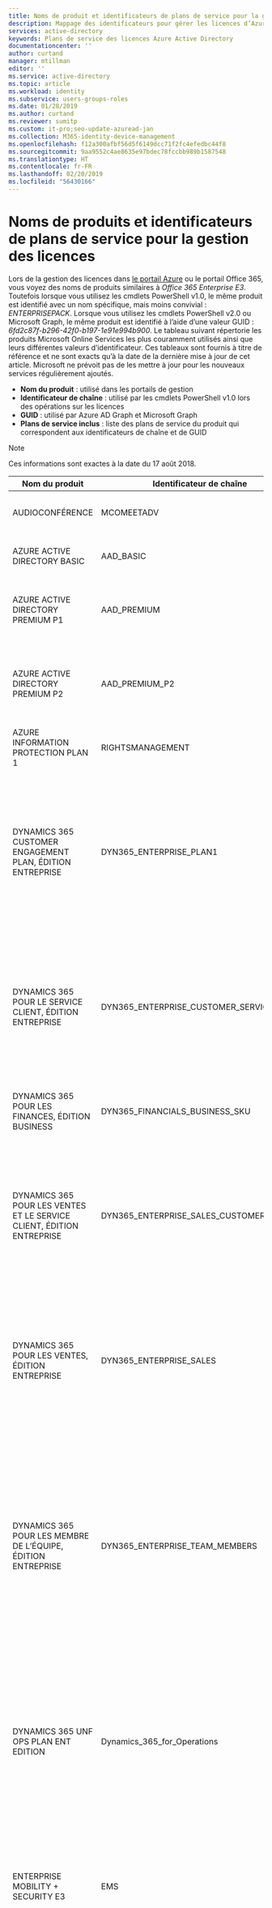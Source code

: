 ```yaml
---
title: Noms de produit et identificateurs de plans de service pour la gestion des licences - Azure AD | Microsoft Docs
description: Mappage des identificateurs pour gérer les licences d’Azure Active Directory dans le portail Azure, le portail Office 365, PowerShell ou Microsoft Graph
services: active-directory
keywords: Plans de service des licences Azure Active Directory
documentationcenter: ''
author: curtand
manager: mtillman
editor: ''
ms.service: active-directory
ms.topic: article
ms.workload: identity
ms.subservice: users-groups-roles
ms.date: 01/28/2019
ms.author: curtand
ms.reviewer: sumitp
ms.custom: it-pro;seo-update-azuread-jan
ms.collection: M365-identity-device-management
ms.openlocfilehash: f12a300afbf56d5f6149dcc71f2fc4efedbc44f8
ms.sourcegitcommit: 9aa9552c4ae8635e97bdec78fccbb989b1587548
ms.translationtype: HT
ms.contentlocale: fr-FR
ms.lasthandoff: 02/20/2019
ms.locfileid: "56430166"
---
```

# <a name="product-names-and-service-plan-identifiers-for-licensing"></a>Noms de produits et identificateurs de plans de service pour la gestion des licences

Lors de la gestion des licences dans [le portail Azure](https://portal.azure.com/#blade/Microsoft_AAD_IAM/LicensesMenuBlade/Products) ou le portail Office 365, vous voyez des noms de produits similaires à *Office 365 Enterprise E3*. Toutefois lorsque vous utilisez les cmdlets PowerShell v1.0, le même produit est identifié avec un nom spécifique, mais moins convivial : *ENTERPRISEPACK*. Lorsque vous utilisez les cmdlets PowerShell v2.0 ou Microsoft Graph, le même produit est identifié à l’aide d’une valeur GUID : *6fd2c87f-b296-42f0-b197-1e91e994b900*. Le tableau suivant répertorie les produits Microsoft Online Services les plus couramment utilisés ainsi que leurs différentes valeurs d’identificateur. Ces tableaux sont fournis à titre de référence et ne sont exacts qu’à la date de la dernière mise à jour de cet article. Microsoft ne prévoit pas de les mettre à jour pour les nouveaux services régulièrement ajoutés.

- **Nom du produit** : utilisé dans les portails de gestion
- **Identificateur de chaîne** : utilisé par les cmdlets PowerShell v1.0 lors des opérations sur les licences
- **GUID** : utilisé par Azure AD Graph et Microsoft Graph
- **Plans de service inclus** : liste des plans de service du produit qui correspondent aux identificateurs de chaîne et de GUID

>[!NOTE]
>Ces informations sont exactes à la date du 17 août 2018.

| Nom du produit | Identificateur de chaîne | GUID | Plans de service inclus |
| --- | --- | --- |--- |
| AUDIOCONFÉRENCE | MCOMEETADV | 0c266dff-15dd-4b49-8397-2bb16070ed52 |MCOMEETADV (3e26ee1f-8a5f-4d52-aee2-b81ce45c8f40) |
| AZURE ACTIVE DIRECTORY BASIC  | AAD_BASIC | 2b9c8e7c-319c-43A2-a2a0-48c5c6161de7  | AAD_BASIC (c4da7f8a-5ee2-4c99-a7e1-87d2df57f6fe) |
| AZURE ACTIVE DIRECTORY PREMIUM P1 | AAD_PREMIUM   | 078d2b04-f1bd-4111-bbd4-b4b1b354cef4  | AAD_PREMIUM (41781fb2-bc02-4b7c-bd55-b576c07bb09d)<br/>ADALLOM_S_DISCOVERY (932ad362-64a8-4783-9106-97849a1a30b9)<br/>MFA_PREMIUM (8a256a2b-b617-496d-b51b-e76466e88db0) |
| AZURE ACTIVE DIRECTORY PREMIUM P2 | AAD_PREMIUM_P2    | 84a661c4-e949-4bd2-a560-ed7766fcaf2b  | AAD_PREMIUM (41781fb2-bc02-4b7c-bd55-b576c07bb09d)<br/>AAD_PREMIUM_P2 (eec0eb4f-6444-4f95-aba0-50c24d67f998)<br/>ADALLOM_S_DISCOVERY (932ad362-64a8-4783-9106-97849a1a30b9)<br/>MFA_PREMIUM (8a256a2b-b617-496d-b51b-e76466e88db0) |
| AZURE INFORMATION PROTECTION PLAN 1   | RIGHTSMANAGEMENT  | c52ea49f-fe5d-4e95-93ba-1de91d380f89  | RMS_S_ENTERPRISE (bea4c11e-220a-4e6d-8eb8-8ea15d019f90)<br/>RMS_S_PREMIUM (6c57d4b6-3b23-47a5-9bc9-69f17b4947b3) |
| DYNAMICS 365 CUSTOMER ENGAGEMENT PLAN, ÉDITION ENTREPRISE  | DYN365_ENTERPRISE_PLAN1   | ea126fc5-a19e-42e2-a731-da9d437bffcf  | DYN365_ENTERPRISE_P1 (d56f3deb-50d8-465a-bedb-f079817ccac1)<br/>FLOW_DYN_P2 (b650d915-9886-424b-a08d-633cede56f57)<br/>NBENTERPRISE (03acaee3-9492-4f40-aed4-bcb6b32981b6)<br/>POWERAPPS_DYN_P2 (0b03f40b-c404-40c3-8651-2aceb74365fa)<br/>PROJECT_CLIENT_SUBSCRIPTION (fafd7243-e5c1-4a3a-9e40-495efcb1d3c3)<br/>SHAREPOINT_PROJECT (fe71d6c3-a2ea-4499-9778-da042bf08063)<br/>SHAREPOINTENTERPRISE (5dbe027f-2339-4123-9542-606e4d348a72)<br/>SHAREPOINTWAC (e95bec33-7c88-4a70-8e19-b10bd9d0c014) |
| DYNAMICS 365 POUR LE SERVICE CLIENT, ÉDITION ENTREPRISE  | DYN365_ENTERPRISE_CUSTOMER_SERVICE    | 749742bf-0d37-4158-a120-33567104deeb  | DYN365_ENTERPRISE_CUSTOMER_SERVICE (99340b49-fb81-4b1e-976b-8f2ae8e9394f)<br/>FLOW_DYN_APPS (7e6d7d78-73de-46ba-83b1-6d25117334ba)<br/>NBENTERPRISE (03acaee3-9492-4f40-aed4-bcb6b32981b6)<br/>POWERAPPS_DYN_APPS (874fc546-6efe-4d22-90b8-5c4e7aa59f4b)<br/>PROJECT_ESSENTIALS (1259157c-8581-4875-bca7-2ffb18c51bda)<br/>SHAREPOINTENTERPRISE (5dbe027f-2339-4123-9542-606e4d348a72)<br/>SHAREPOINTWAC (e95bec33-7c88-4a70-8e19-b10bd9d0c014) |
| DYNAMICS 365 POUR LES FINANCES, ÉDITION BUSINESS  | DYN365_FINANCIALS_BUSINESS_SKU    | cc13a803-544e-4464-b4e4-6d6169a138fa  | DYN365_FINANCIALS_BUSINESS (920656a2-7dd8-4c83-97b6-a356414dbd36)<br/>FLOW_DYN_APPS (7e6d7d78-73de-46ba-83b1-6d25117334ba)<br/>POWERAPPS_DYN_APPS (874fc546-6efe-4d22-90b8-5c4e7aa59f4b) |
| DYNAMICS 365 POUR LES VENTES ET LE SERVICE CLIENT, ÉDITION ENTREPRISE    | DYN365_ENTERPRISE_SALES_CUSTOMERSERVICE   | 8edc2cf8-6438-4fa9-b6e3-aa1660c640cc  | DYN365_ENTERPRISE_P1 (d56f3deb-50d8-465a-bedb-f079817ccac1)<br/>FLOW_DYN_APPS (7e6d7d78-73de-46ba-83b1-6d25117334ba)<br/>NBENTERPRISE (03acaee3-9492-4f40-aed4-bcb6b32981b6)<br/>POWERAPPS_DYN_APPS (874fc546-6efe-4d22-90b8-5c4e7aa59f4b)<br/>PROJECT_ESSENTIALS (1259157c-8581-4875-bca7-2ffb18c51bda)<br/>SHAREPOINTENTERPRISE (5dbe027f-2339-4123-9542-606e4d348a72)<br/>SHAREPOINTWAC (e95bec33-7c88-4a70-8e19-b10bd9d0c014) |
| DYNAMICS 365 POUR LES VENTES, ÉDITION ENTREPRISE | DYN365_ENTERPRISE_SALES   | 1e1a282c-9c54-43a2-9310-98ef728faace  | DYN365_ENTERPRISE_SALES (2da8e897-7791-486b-b08f-cc63c8129df7)<br/>FLOW_DYN_APPS (7e6d7d78-73de-46ba-83b1-6d25117334ba)<br/>NBENTERPRISE (03acaee3-9492-4f40-aed4-bcb6b32981b6)<br/>POWERAPPS_DYN_APPS (874fc546-6efe-4d22-90b8-5c4e7aa59f4b)<br/>PROJECT_ESSENTIALS (1259157c-8581-4875-bca7-2ffb18c51bda)<br/>SHAREPOINTENTERPRISE (5dbe027f-2339-4123-9542-606e4d348a72)<br/>SHAREPOINTWAC (e95bec33-7c88-4a70-8e19-b10bd9d0c014) |
| DYNAMICS 365 POUR LES MEMBRE DE L’ÉQUIPE, ÉDITION ENTREPRISE  | DYN365_ENTERPRISE_TEAM_MEMBERS    | 8e7a3d30-d97d-43ab-837c-d7701cef83dc  | DYN365_Enterprise_Talent_Attract_TeamMember (643d201a-9884-45be-962a-06ba97062e5e)<br/>DYN365_Enterprise_Talent_Onboard_TeamMember (f2f49eef-4b3f-4853-809a-a055c6103fe0)<br/>DYN365_ENTERPRISE_TEAM_MEMBERS (6a54b05e-4fab-40e7-9828-428db3b336fa)<br/>Dynamics_365_for_Operations_Team_members (f5aa7b45-8a36-4cd1-bc37-5d06dea98645)<br/>Dynamics_365_for_Retail_Team_members (c0454a3d-32b5-4740-b090-78c32f48f0ad)<br/>Dynamics_365_for_Talent_Team_members (d5156635-0704-4f66-8803-93258f8b2678)<br/>FLOW_DYN_TEAM (1ec58c70-f69c-486a-8109-4b87ce86e449)<br/>POWERAPPS_DYN_TEAM (52e619e2-2730-439a-b0d3-d09ab7e8b705)<br/>PROJECT_ESSENTIALS (1259157c-8581-4875-bca7-2ffb18c51bda)<br/>SHAREPOINTENTERPRISE (5dbe027f-2339-4123-9542-606e4d348a72)<br/>SHAREPOINTWAC (e95bec33-7c88-4a70-8e19-b10bd9d0c014) |
| DYNAMICS 365 UNF OPS PLAN ENT EDITION | Dynamics_365_for_Operations   | ccba3cfe-71ef-423a-bd87-b6df3dce59a9  | DDYN365_CDS_DYN_P2 (d1142cfd-872e-4e77-b6ff-d98ec5a51f66)<br/>DYN365_TALENT_ENTERPRISE (65a1ebf4-6732-4f00-9dcb-3d115ffdeecd)<br/>Dynamics_365_for_Operations (95d2cd7b-1007-484b-8595-5e97e63fe189)<br/>Dynamics_365_for_Retail (a9e39199-8369-444b-89c1-5fe65ec45665)<br/>Dynamics_365_Hiring_Free_PLAN (f815ac79-c5dd-4bcc-9b78-d97f7b817d0d)<br/>Dynamics_365_Onboarding_Free_PLAN (300b8114-8555-4313-b861-0c115d820f50)<br/>FLOW_DYN_P2 (b650d915-9886-424b-a08d-633cede56f57)<br/>POWERAPPS_DYN_P2 (0b03f40b-c404-40c3-8651-2aceb74365fa) |
| ENTERPRISE MOBILITY + SECURITY E3 | EMS   | efccb6f7-5641-4e0e-bd10-b4976e1bf68e  | AAD_PREMIUM (41781fb2-bc02-4b7c-bd55-b576c07bb09d)<br/>ADALLOM_S_DISCOVERY (932ad362-64a8-4783-9106-97849a1a30b9)<br/>INTUNE_A (c1ec4a95-1f05-45b3-a911-aa3fa01094f5)<br/>MFA_PREMIUM (8a256a2b-b617-496d-b51b-e76466e88db0)<br/>RMS_S_ENTERPRISE (bea4c11e-220a-4e6d-8eb8-8ea15d019f90)<br/>RMS_S_PREMIUM (6c57d4b6-3b23-47a5-9bc9-69f17b4947b3) |
| ENTERPRISE MOBILITY + SECURITY E5 | EMSPREMIUM    | b05e124f-c7cc-45a0-a6aa-8cf78c946968  | AAD_PREMIUM (41781fb2-bc02-4b7c-bd55-b576c07bb09d)<br/>AAD_PREMIUM_P2 (eec0eb4f-6444-4f95-aba0-50c24d67f998)<br/>ADALLOM_S_STANDALONE (2e2ddb96-6af9-4b1d-a3f0-d6ecfd22edb2)<br/>ATA (14ab5db5-e6c4-4b20-b4bc-13e36fd2227f)<br/>INTUNE_A (c1ec4a95-1f05-45b3-a911-aa3fa01094f5)<br/>MFA_PREMIUM (8a256a2b-b617-496d-b51b-e76466e88db0)<br/>RMS_S_ENTERPRISE (bea4c11e-220a-4e6d-8eb8-8ea15d019f90)<br/>RMS_S_PREMIUM (6c57d4b6-3b23-47a5-9bc9-69f17b4947b3)<br/>RMS_S_PREMIUM2 (5689bec4-755d-4753-8b61-40975025187c) |
| EXCHANGE ONLINE (PLAN 1)  | EXCHANGESTANDARD  | 4b9405b0-7788-4568-add1-99614e613b69  | EXCHANGE_S_STANDARD (9aaf7827-d63c-4b61-89c3-182f06f82e5c) |
| EXCHANGE ONLINE (PLAN 2)  | EXCHANGEENTERPRISE    | 19ec0d23-8335-4cbd-94ac-6050e30712fa  | EXCHANGE_S_ENTERPRISE (efb87545-963c-4e0d-99df-69c6916d9eb0) |
| ARCHIVAGE EN LIGNE EXCHANGE POUR EXCHANGE ONLINE | EXCHANGEARCHIVE_ADDON | ee02fd1b-340e-4a4b-b355-4a514e4c8943  | EXCHANGE_S_ARCHIVE_ADDON (176a09a6-7ec5-4039-ac02-b2791c6ba793) |
| ARCHIVAGE EN LIGNE EXCHANGE POUR EXCHANGE SERVER | EXCHANGEARCHIVE   | 90b5e015-709a-4b8b-b08e-3200f994494c  | EXCHANGE_S_ARCHIVE (da040e0a-b393-4bea-bb76-928b3fa1cf5a) |
| EXCHANGE ONLINE ESSENTIALS    | EXCHANGEESSENTIALS    | 7fc0182e-d107-4556-8329-7caaa511197b  | EXCHANGE_S_STANDARD (9aaf7827-d63c-4b61-89c3-182f06f82e5c) |
| EXCHANGE ONLINE ESSENTIALS    | EXCHANGE_S_ESSENTIALS | e8f81a67-bd96-4074-b108-cf193eb9433b  | EXCHANGE_S_ESSENTIALS (1126bef5-da20-4f07-b45e-ad25d2581aa8) |
| EXCHANGE ONLINE KIOSK | EXCHANGEDESKLESS  | 80b2d799-d2ba-4d2a-8842-fb0d0f3a4b82  | EXCHANGE_S_DESKLESS (4a82b400-a79f-41a4-b4e2-e94f5787b113) |
| EXCHANGE ONLINE POP   | EXCHANGETELCO | cb0a98a8-11bc-494c-83d9-c1b1ac65327e  | EXCHANGE_B_STANDARD (90927877-dcff-4af6-b346-2332c0b15bb7) |
| INTUNE    | INTUNE_A  | 061f9ace-7d42-4136-88ac-31dc755f143f  | INTUNE_A (c1ec4a95-1f05-45b3-a911-aa3fa01094f5) |
| MICROSOFT 365 ENTREPRISE    | SPB   | cbdc14ab-d96c-4c30-b9f4-6ada7cdc1d46  | AAD_SMB (de377cbc-0019-4ec2-b77c-3f223947e102)<br/>BPOS_S_TODO_1 (5e62787c-c316-451f-b873-1d05acd4d12c)<br/>Deskless (8c7d2df8-86f0-4902-b2ed-a0458298f3b3)<br/>EXCHANGE_S_ARCHIVE_ADDON (176a09a6-7ec5-4039-ac02-b2791c6ba793)<br/>EXCHANGE_S_STANDARD (9aaf7827-d63c-4b61-89c3-182f06f82e5c)<br/>FLOW_O365_P1 (0f9b09cb-62d1-4ff4-9129-43f4996f83f4)<br/>FORMS_PLAN_E1 (159f4cd6-e380-449f-a816-af1a9ef76344)<br/>INTUNE_A (c1ec4a95-1f05-45b3-a911-aa3fa01094f5)<br/>INTUNE_SMBIZ (8e9ff0ff-aa7a-4b20-83c1-2f636b600ac2)<br/>MCOSTANDARD (0feaeb32-d00e-4d66-bd5a-43b5b83db82c)<br/>MICROSOFTBOOKINGS (199a5c09-e0ca-4e37-8f7c-b05d533e1ea2)<br/>O365_SB_Relationship_Management (5bfe124c-bbdc-4494-8835-f1297d457d79)<br/>OFFICE_BUSINESS (094e7854-93fc-4d55-b2c0-3ab5369ebdc1)<br/>POWERAPPS_O365_P1 (92f7a6f3-b89b-4bbd-8c30-809e6da5ad1c)<br/>PROJECTWORKMANAGEMENT (b737dad2-2f6c-4c65-90e3-ca563267e8b9)<br/>RMS_S_ENTERPRISE (bea4c11e-220a-4e6d-8eb8-8ea15d019f90)<br/>RMS_S_PREMIUM (6c57d4b6-3b23-47a5-9bc9-69f17b4947b3)<br/>SHAREPOINTSTANDARD (c7699d2e-19aa-44de-8edf-1736da088ca1)<br/>SHAREPOINTWAC (e95bec33-7c88-4a70-8e19-b10bd9d0c014)<br/>STREAM_O365_E1 (743dd19e-1ce3-4c62-a3ad-49ba8f63a2f6)<br/>SWAY (a23b959c-7ce8-4e57-9140-b90eb88a9e97)<br/>TEAMS1 (57ff2da0-773e-42df-b2af-ffb7a2317929)<br/>WINBIZ (8e229017-d77b-43d5-9305-903395523b99)<br/>YAMMER_ENTERPRISE (7547a3fe-08ee-4ccb-b430-5077c5041653) |
| MICROSOFT 365 E3  | SPE_E3    | 05e9a617-0261-4cee-bb44-138d3ef5d965  | AAD_PREMIUM (41781fb2-bc02-4b7c-bd55-b576c07bb09d)<br/>ADALLOM_S_DISCOVERY (932ad362-64a8-4783-9106-97849a1a30b9)<br/>BPOS_S_TODO_2 (c87f142c-d1e9-4363-8630-aaea9c4d9ae5)<br/>Deskless (8c7d2df8-86f0-4902-b2ed-a0458298f3b3)<br/>EXCHANGE_S_ENTERPRISE (efb87545-963c-4e0d-99df-69c6916d9eb0)<br/>FLOW_O365_P2 (76846ad7-7776-4c40-a281-a386362dd1b9)<br/>FORMS_PLAN_E3 (2789c901-c14e-48ab-a76a-be334d9d793a)<br/>INTUNE_A (c1ec4a95-1f05-45b3-a911-aa3fa01094f5)<br/>MCOSTANDARD (0feaeb32-d00e-4d66-bd5a-43b5b83db82c)<br/>MFA_PREMIUM (8a256a2b-b617-496d-b51b-e76466e88db0)<br/>OFFICESUBSCRIPTION (43de0ff5-c92c-492b-9116-175376d08c38)<br/>POWERAPPS_O365_P2 (c68f8d98-5534-41c8-bf36-22fa496fa792)<br/>PROJECTWORKMANAGEMENT (b737dad2-2f6c-4c65-90e3-ca563267e8b9)<br/>RMS_S_ENTERPRISE (bea4c11e-220a-4e6d-8eb8-8ea15d019f90)<br/>RMS_S_PREMIUM (6c57d4b6-3b23-47a5-9bc9-69f17b4947b3)<br/>SHAREPOINTENTERPRISE (5dbe027f-2339-4123-9542-606e4d348a72)<br/>SHAREPOINTWAC (e95bec33-7c88-4a70-8e19-b10bd9d0c014)<br/>STREAM_O365_E3 (9e700747-8b1d-45e5-ab8d-ef187ceec156)<br/>SWAY (a23b959c-7ce8-4e57-9140-b90eb88a9e97)<br/>TEAMS1 (57ff2da0-773e-42df-b2af-ffb7a2317929)<br/>WIN10_PRO_ENT_SUB (21b439ba-a0ca-424f-a6cc-52f954a5b111)<br/>YAMMER_ENTERPRISE (7547a3fe-08ee-4ccb-b430-5077c5041653) |
| MICROSOFT DYNAMICS CRM ONLINE BASIC   | CRMPLAN2  | 906af65a-2970-46d5-9b58-4e9aa50f0657  | CRMPLAN2 (bf36ca64-95c6-4918-9275-eb9f4ce2c04f)<br/>FLOW_DYN_APPS (7e6d7d78-73de-46ba-83b1-6d25117334ba)<br/>POWERAPPS_DYN_APPS (874fc546-6efe-4d22-90b8-5c4e7aa59f4b) |
| MICROSOFT DYNAMICS CRM ONLINE | CRMSTANDARD   | d17b27af-3f49-4822-99f9-56a661538792  | CRMSTANDARD (f9646fb2-e3b2-4309-95de-dc4833737456)<br/>FLOW_DYN_APPS (7e6d7d78-73de-46ba-83b1-6d25117334ba)<br/>MDM_SALES_COLLABORATION (3413916e-ee66-4071-be30-6f94d4adfeda)<br/>NBPROFESSIONALFORCRM (3e58e97c-9abe-ebab-cd5f-d543d1529634)<br/>POWERAPPS_DYN_APPS (874fc546-6efe-4d22-90b8-5c4e7aa59f4b) |
| MICROSOFT INTUNE A DIRECT | INTUNE_A  | 061f9ace-7d42-4136-88ac-31dc755f143f  | INTUNE_A (c1ec4a95-1f05-45b3-a911-aa3fa01094f5) |
| MS IMAGINE ACADEMY    | IT_ACADEMY_AD | ba9a34de-4489-469d-879c-0f0f145321cd  | IT_ACADEMY_AD (d736def0-1fde-43f0-a5be-e3f8b2de6e41) |
| OFFICE 365 BUSINESS   | O365_BUSINESS | cdd28e44-67e3-425e-be4c-737fab2899d3  | FORMS_PLAN_E1 (159f4cd6-e380-449f-a816-af1a9ef76344)<br/>OFFICE_BUSINESS (094e7854-93fc-4d55-b2c0-3ab5369ebdc1)<br/>ONEDRIVESTANDARD (13696edf-5a08-49f6-8134-03083ed8ba30)<br/>SHAREPOINTWAC (e95bec33-7c88-4a70-8e19-b10bd9d0c014)<br/>SWAY (a23b959c-7ce8-4e57-9140-b90eb88a9e97) |
| OFFICE 365 BUSINESS   | SMB_BUSINESS  | b214fe43-f5a3-4703-beeb-fa97188220fc  | FORMS_PLAN_E1 (159f4cd6-e380-449f-a816-af1a9ef76344)<br/>OFFICE_BUSINESS (094e7854-93fc-4d55-b2c0-3ab5369ebdc1)<br/>ONEDRIVESTANDARD (13696edf-5a08-49f6-8134-03083ed8ba30)<br/>SHAREPOINTWAC (e95bec33-7c88-4a70-8e19-b10bd9d0c014)<br/>SWAY (a23b959c-7ce8-4e57-9140-b90eb88a9e97) |
| OFFICE 365 BUSINESS ESSENTIALS    | O365_BUSINESS_ESSENTIALS  | 3b555118-da6a-4418-894f-7df1e2096870  | BPOS_S_TODO_1 (5e62787c-c316-451f-b873-1d05acd4d12c)<br/>EXCHANGE_S_STANDARD (9aaf7827-d63c-4b61-89c3-182f06f82e5c)<br/>FLOW_O365_P1 (0f9b09cb-62d1-4ff4-9129-43f4996f83f4)<br/>FORMS_PLAN_E1 (159f4cd6-e380-449f-a816-af1a9ef76344)<br/>MCOSTANDARD (0feaeb32-d00e-4d66-bd5a-43b5b83db82c)<br/>OFFICEMOBILE_SUBSCRIPTION (c63d4d19-e8cb-460e-b37c-4d6c34603745)<br/>POWERAPPS_O365_P1 (92f7a6f3-b89b-4bbd-8c30-809e6da5ad1c)<br/>PROJECTWORKMANAGEMENT (b737dad2-2f6c-4c65-90e3-ca563267e8b9)<br/>SHAREPOINTSTANDARD (c7699d2e-19aa-44de-8edf-1736da088ca1)<br/>SHAREPOINTWAC (e95bec33-7c88-4a70-8e19-b10bd9d0c014)<br/>SWAY (a23b959c-7ce8-4e57-9140-b90eb88a9e97)<br/>TEAMS1 (57ff2da0-773e-42df-b2af-ffb7a2317929)<br/>YAMMER_ENTERPRISE (7547a3fe-08ee-4ccb-b430-5077c5041653) |
| OFFICE 365 BUSINESS ESSENTIALS    | SMB_BUSINESS_ESSENTIALS   | dab7782a-93b1-4074-8bb1-0e61318bea0b  | BPOS_S_TODO_1 (5e62787c-c316-451f-b873-1d05acd4d12c)<br/>EXCHANGE_S_STANDARD (9aaf7827-d63c-4b61-89c3-182f06f82e5c)<br/>FLOW_O365_P1 (0f9b09cb-62d1-4ff4-9129-43f4996f83f4)<br/>FORMS_PLAN_E1 (159f4cd6-e380-449f-a816-af1a9ef76344)<br/>MCOSTANDARD (0feaeb32-d00e-4d66-bd5a-43b5b83db82c)<br/>OFFICEMOBILE_SUBSCRIPTION (c63d4d19-e8cb-460e-b37c-4d6c34603745)<br/>POWERAPPS_O365_P1 (92f7a6f3-b89b-4bbd-8c30-809e6da5ad1c)<br/>PROJECTWORKMANAGEMENT (b737dad2-2f6c-4c65-90e3-ca563267e8b9)<br/>SHAREPOINTSTANDARD (c7699d2e-19aa-44de-8edf-1736da088ca1)<br/>SHAREPOINTWAC (e95bec33-7c88-4a70-8e19-b10bd9d0c014)<br/>SWAY (a23b959c-7ce8-4e57-9140-b90eb88a9e97)<br/>TEAMS1 (57ff2da0-773e-42df-b2af-ffb7a2317929)<br/>YAMMER_MIDSIZE (41bf139a-4e60-409f-9346-a1361efc6dfb) |
| OFFICE 365 BUSINESS PREMIUM   | O365_BUSINESS_PREMIUM | f245ecc8-75af-4f8e-b61f-27d8114de5f3  | BPOS_S_TODO_1 (5e62787c-c316-451f-b873-1d05acd4d12c)<br/>Deskless (8c7d2df8-86f0-4902-b2ed-a0458298f3b3)<br/>EXCHANGE_S_STANDARD (9aaf7827-d63c-4b61-89c3-182f06f82e5c)<br/>FLOW_O365_P1 (0f9b09cb-62d1-4ff4-9129-43f4996f83f4)<br/>FORMS_PLAN_E1 (159f4cd6-e380-449f-a816-af1a9ef76344)<br/>MCOSTANDARD (0feaeb32-d00e-4d66-bd5a-43b5b83db82c)<br/>MICROSOFTBOOKINGS (199a5c09-e0ca-4e37-8f7c-b05d533e1ea2)<br/>O365_SB_Relationship_Management (5bfe124c-bbdc-4494-8835-f1297d457d79)<br/>OFFICE_BUSINESS (094e7854-93fc-4d55-b2c0-3ab5369ebdc1)<br/>POWERAPPS_O365_P1 (92f7a6f3-b89b-4bbd-8c30-809e6da5ad1c)<br/>PROJECTWORKMANAGEMENT (b737dad2-2f6c-4c65-90e3-ca563267e8b9)<br/>SHAREPOINTSTANDARD (c7699d2e-19aa-44de-8edf-1736da088ca1)<br/>SHAREPOINTWAC (e95bec33-7c88-4a70-8e19-b10bd9d0c014)<br/>SWAY (a23b959c-7ce8-4e57-9140-b90eb88a9e97)<br/>TEAMS1 (57ff2da0-773e-42df-b2af-ffb7a2317929)<br/>YAMMER_ENTERPRISE (7547a3fe-08ee-4ccb-b430-5077c5041653) |
| OFFICE 365 BUSINESS PREMIUM   | SMB_BUSINESS_PREMIUM  | ac5cef5d-921b-4f97-9ef3-c99076e5470f  | BPOS_S_TODO_1 (5e62787c-c316-451f-b873-1d05acd4d12c)<br/>Deskless (8c7d2df8-86f0-4902-b2ed-a0458298f3b3)<br/>EXCHANGE_S_STANDARD (9aaf7827-d63c-4b61-89c3-182f06f82e5c)<br/>FLOW_O365_P1 (0f9b09cb-62d1-4ff4-9129-43f4996f83f4)<br/>FORMS_PLAN_E1 (159f4cd6-e380-449f-a816-af1a9ef76344)<br/>MCOSTANDARD (0feaeb32-d00e-4d66-bd5a-43b5b83db82c)<br/>MICROSOFTBOOKINGS (199a5c09-e0ca-4e37-8f7c-b05d533e1ea2)<br/>O365_SB_Relationship_Management (5bfe124c-bbdc-4494-8835-f1297d457d79)<br/>OFFICE_BUSINESS (094e7854-93fc-4d55-b2c0-3ab5369ebdc1)<br/>POWERAPPS_O365_P1 (92f7a6f3-b89b-4bbd-8c30-809e6da5ad1c)<br/>PROJECTWORKMANAGEMENT (b737dad2-2f6c-4c65-90e3-ca563267e8b9)<br/>SHAREPOINTSTANDARD (c7699d2e-19aa-44de-8edf-1736da088ca1)<br/>SHAREPOINTWAC (e95bec33-7c88-4a70-8e19-b10bd9d0c014)<br/>SWAY (a23b959c-7ce8-4e57-9140-b90eb88a9e97)<br/>TEAMS1 (57ff2da0-773e-42df-b2af-ffb7a2317929)<br/>YAMMER_MIDSIZE (41bf139a-4e60-409f-9346-a1361efc6dfb) |
| OFFICE 365 ENTERPRISE E1  | STANDARDPACK  | 18181a46-0d4e-45cd-891e-60aabd171b4e  | BPOS_S_TODO_1 (5e62787c-c316-451f-b873-1d05acd4d12c)<br/>Deskless (8c7d2df8-86f0-4902-b2ed-a0458298f3b3)<br/>EXCHANGE_S_STANDARD (9aaf7827-d63c-4b61-89c3-182f06f82e5c)<br/>FLOW_O365_P1 (0f9b09cb-62d1-4ff4-9129-43f4996f83f4)<br/>FORMS_PLAN_E1 (159f4cd6-e380-449f-a816-af1a9ef76344)<br/>MCOSTANDARD (0feaeb32-d00e-4d66-bd5a-43b5b83db82c)<br/>OFFICEMOBILE_SUBSCRIPTION (c63d4d19-e8cb-460e-b37c-4d6c34603745)<br/>POWERAPPS_O365_P1 (92f7a6f3-b89b-4bbd-8c30-809e6da5ad1c)<br/>PROJECTWORKMANAGEMENT (b737dad2-2f6c-4c65-90e3-ca563267e8b9)<br/>SHAREPOINTSTANDARD (c7699d2e-19aa-44de-8edf-1736da088ca1)<br/>SHAREPOINTWAC (e95bec33-7c88-4a70-8e19-b10bd9d0c014)<br/>STREAM_O365_E1 (743dd19e-1ce3-4c62-a3ad-49ba8f63a2f6)<br/>SWAY (a23b959c-7ce8-4e57-9140-b90eb88a9e97)<br/>TEAMS1 (57ff2da0-773e-42df-b2af-ffb7a2317929)<br/>YAMMER_ENTERPRISE (7547a3fe-08ee-4ccb-b430-5077c5041653) |
| OFFICE 365 ENTERPRISE E2  | STANDARDWOFFPACK  | 6634e0ce-1a9f-428c-a498-f84ec7b8aa2e  | BPOS_S_TODO_1 (5e62787c-c316-451f-b873-1d05acd4d12c)<br/>Deskless (8c7d2df8-86f0-4902-b2ed-a0458298f3b3)<br/>EXCHANGE_S_STANDARD (9aaf7827-d63c-4b61-89c3-182f06f82e5c)<br/>FLOW_O365_P1 (0f9b09cb-62d1-4ff4-9129-43f4996f83f4)<br/>FORMS_PLAN_E1 (159f4cd6-e380-449f-a816-af1a9ef76344)<br/>MCOSTANDARD (0feaeb32-d00e-4d66-bd5a-43b5b83db82c)<br/>POWERAPPS_O365_P1 (92f7a6f3-b89b-4bbd-8c30-809e6da5ad1c)<br/>PROJECTWORKMANAGEMENT (b737dad2-2f6c-4c65-90e3-ca563267e8b9)<br/>SHAREPOINTSTANDARD (c7699d2e-19aa-44de-8edf-1736da088ca1)<br/>SHAREPOINTWAC (e95bec33-7c88-4a70-8e19-b10bd9d0c014)<br/>STREAM_O365_E1 (743dd19e-1ce3-4c62-a3ad-49ba8f63a2f6)<br/>SWAY (a23b959c-7ce8-4e57-9140-b90eb88a9e97)<br/>TEAMS1 (57ff2da0-773e-42df-b2af-ffb7a2317929)<br/>YAMMER_ENTERPRISE (7547a3fe-08ee-4ccb-b430-5077c5041653) |
| OFFICE 365 ENTERPRISE E3  | ENTERPRISEPACK    | 6fd2c87f-b296-42f0-b197-1e91e994b900  | BPOS_S_TODO_2 (c87f142c-d1e9-4363-8630-aaea9c4d9ae5)<br/>Deskless (8c7d2df8-86f0-4902-b2ed-a0458298f3b3)<br/>EXCHANGE_S_ENTERPRISE (efb87545-963c-4e0d-99df-69c6916d9eb0)<br/>FLOW_O365_P2 (76846ad7-7776-4c40-a281-a386362dd1b9)<br/>FORMS_PLAN_E3 (2789c901-c14e-48ab-a76a-be334d9d793a)<br/>MCOSTANDARD (0feaeb32-d00e-4d66-bd5a-43b5b83db82c)<br/>OFFICESUBSCRIPTION (43de0ff5-c92c-492b-9116-175376d08c38)<br/>POWERAPPS_O365_P2 (c68f8d98-5534-41c8-bf36-22fa496fa792)<br/>PROJECTWORKMANAGEMENT (b737dad2-2f6c-4c65-90e3-ca563267e8b9)<br/>RMS_S_ENTERPRISE (bea4c11e-220a-4e6d-8eb8-8ea15d019f90)<br/>SHAREPOINTENTERPRISE (5dbe027f-2339-4123-9542-606e4d348a72)<br/>SHAREPOINTWAC (e95bec33-7c88-4a70-8e19-b10bd9d0c014)<br/>STREAM_O365_E3 (9e700747-8b1d-45e5-ab8d-ef187ceec156)<br/>SWAY (a23b959c-7ce8-4e57-9140-b90eb88a9e97)<br/>TEAMS1 (57ff2da0-773e-42df-b2af-ffb7a2317929)<br/>YAMMER_ENTERPRISE (7547a3fe-08ee-4ccb-b430-5077c5041653) |
| OFFICE 365 ENTERPRISE E3 DEVELOPER    | DEVELOPERPACK | 189a915c-fe4f-4ffa-bde4-85b9628d07a0  | BPOS_S_TODO_3 (3fb82609-8c27-4f7b-bd51-30634711ee67)<br/>EXCHANGE_S_ENTERPRISE (efb87545-963c-4e0d-99df-69c6916d9eb0)<br/>FLOW_O365_P2 (76846ad7-7776-4c40-a281-a386362dd1b9)<br/>FORMS_PLAN_E5 (e212cbc7-0961-4c40-9825-01117710dcb1)<br/>MCOSTANDARD (0feaeb32-d00e-4d66-bd5a-43b5b83db82c)<br/>OFFICESUBSCRIPTION (43de0ff5-c92c-492b-9116-175376d08c38)<br/>POWERAPPS_O365_P2 (c68f8d98-5534-41c8-bf36-22fa496fa792)<br/>PROJECTWORKMANAGEMENT (b737dad2-2f6c-4c65-90e3-ca563267e8b9)<br/>SHAREPOINT_S_DEVELOPER (a361d6e2-509e-4e25-a8ad-950060064ef4)<br/>SHAREPOINTWAC_DEVELOPER (527f7cdd-0e86-4c47-b879-f5fd357a3ac6)<br/>STREAM_O365_E5 (6c6042f5-6f01-4d67-b8c1-eb99d36eed3e)<br/>SWAY (a23b959c-7ce8-4e57-9140-b90eb88a9e97)<br/>TEAMS1 (57ff2da0-773e-42df-b2af-ffb7a2317929) |
| OFFICE 365 ENTERPRISE E4  | ENTERPRISEWITHSCAL    | 1392051d-0cb9-4b7a-88d5-621fee5e8711  | BPOS_S_TODO_2 (c87f142c-d1e9-4363-8630-aaea9c4d9ae5)<br/>Deskless (8c7d2df8-86f0-4902-b2ed-a0458298f3b3)<br/>EXCHANGE_S_ENTERPRISE (efb87545-963c-4e0d-99df-69c6916d9eb0)<br/>FLOW_O365_P2 (76846ad7-7776-4c40-a281-a386362dd1b9)<br/>FORMS_PLAN_E3 (2789c901-c14e-48ab-a76a-be334d9d793a)<br/>MCOSTANDARD (0feaeb32-d00e-4d66-bd5a-43b5b83db82c)<br/>MCOVOICECONF (27216c54-caf8-4d0d-97e2-517afb5c08f6)<br/>OFFICESUBSCRIPTION (43de0ff5-c92c-492b-9116-175376d08c38)<br/>POWERAPPS_O365_P2 (c68f8d98-5534-41c8-bf36-22fa496fa792)<br/>PROJECTWORKMANAGEMENT (b737dad2-2f6c-4c65-90e3-ca563267e8b9)<br/>RMS_S_ENTERPRISE (bea4c11e-220a-4e6d-8eb8-8ea15d019f90)<br/>SHAREPOINTENTERPRISE (5dbe027f-2339-4123-9542-606e4d348a72)<br/>SHAREPOINTWAC (e95bec33-7c88-4a70-8e19-b10bd9d0c014)<br/>STREAM_O365_E3 (9e700747-8b1d-45e5-ab8d-ef187ceec156)<br/>SWAY (a23b959c-7ce8-4e57-9140-b90eb88a9e97)<br/>TEAMS1 (57ff2da0-773e-42df-b2af-ffb7a2317929)<br/>YAMMER_ENTERPRISE (7547a3fe-08ee-4ccb-b430-5077c5041653) |
| OFFICE 365 ENTERPRISE E5  | ENTERPRISEPREMIUM | c7df2760-2c81-4ef7-b578-5b5392b571df  | ADALLOM_S_O365 (8c098270-9dd4-4350-9b30-ba4703f3b36b)<br/>BI_AZURE_P2 (70d33638-9c74-4d01-bfd3-562de28bd4ba)<br/>BPOS_S_TODO_3 (3fb82609-8c27-4f7b-bd51-30634711ee67)<br/>Deskless (8c7d2df8-86f0-4902-b2ed-a0458298f3b3)<br/>EQUIVIO_ANALYTICS (4de31727-a228-4ec3-a5bf-8e45b5ca48cc)<br/>EXCHANGE_ANALYTICS (34c0d7a0-a70f-4668-9238-47f9fc208882)<br/>EXCHANGE_S_ENTERPRISE (efb87545-963c-4e0d-99df-69c6916d9eb0)<br/>FLOW_O365_P3 (07699545-9485-468e-95b6-2fca3738be01)<br/>FORMS_PLAN_E5 (e212cbc7-0961-4c40-9825-01117710dcb1)<br/>LOCKBOX_ENTERPRISE (9f431833-0334-42de-a7dc-70aa40db46db)<br/>MCOEV (4828c8ec-dc2e-4779-b502-87ac9ce28ab7)<br/>MCOMEETADV (3e26ee1f-8a5f-4d52-aee2-b81ce45c8f40)<br/>MCOSTANDARD (0feaeb32-d00e-4d66-bd5a-43b5b83db82c)<br/>OFFICESUBSCRIPTION (43de0ff5-c92c-492b-9116-175376d08c38)<br/>POWERAPPS_O365_P3 (9c0dab89-a30c-4117-86e7-97bda240acd2)<br/>PROJECTWORKMANAGEMENT (b737dad2-2f6c-4c65-90e3-ca563267e8b9)<br/>RMS_S_ENTERPRISE (bea4c11e-220a-4e6d-8eb8-8ea15d019f90)<br/>SHAREPOINTENTERPRISE (5dbe027f-2339-4123-9542-606e4d348a72)<br/>SHAREPOINTWAC (e95bec33-7c88-4a70-8e19-b10bd9d0c014)<br/>STREAM_O365_E5 (6c6042f5-6f01-4d67-b8c1-eb99d36eed3e)<br/>SWAY (a23b959c-7ce8-4e57-9140-b90eb88a9e97)<br/>TEAMS1 (57ff2da0-773e-42df-b2af-ffb7a2317929)<br/>THREAT_INTELLIGENCE (8e0c0a52-6a6c-4d40-8370-dd62790dcd70)<br/>YAMMER_ENTERPRISE (7547a3fe-08ee-4ccb-b430-5077c5041653) |
| OFFICE 365 ENTERPRISE E5 SANS AUDIOCONFÉRENCE   | ENTERPRISEPREMIUM_NOPSTNCONF  | 26d45bd9-adf1-46cd-a9e1-51e9a5524128  | ADALLOM_S_O365 (8c098270-9dd4-4350-9b30-ba4703f3b36b)<br/>BI_AZURE_P2 (70d33638-9c74-4d01-bfd3-562de28bd4ba)<br/>BPOS_S_TODO_3 (3fb82609-8c27-4f7b-bd51-30634711ee67)<br/>Deskless (8c7d2df8-86f0-4902-b2ed-a0458298f3b3)<br/>EQUIVIO_ANALYTICS (4de31727-a228-4ec3-a5bf-8e45b5ca48cc)<br/>EXCHANGE_ANALYTICS (34c0d7a0-a70f-4668-9238-47f9fc208882)<br/>EXCHANGE_S_ENTERPRISE (efb87545-963c-4e0d-99df-69c6916d9eb0)<br/>FLOW_O365_P3 (07699545-9485-468e-95b6-2fca3738be01)<br/>FORMS_PLAN_E5 (e212cbc7-0961-4c40-9825-01117710dcb1)<br/>LOCKBOX_ENTERPRISE (9f431833-0334-42de-a7dc-70aa40db46db)<br/>MCOEV (4828c8ec-dc2e-4779-b502-87ac9ce28ab7)<br/>MCOSTANDARD (0feaeb32-d00e-4d66-bd5a-43b5b83db82c)<br/>OFFICESUBSCRIPTION (43de0ff5-c92c-492b-9116-175376d08c38)<br/>POWERAPPS_O365_P3 (9c0dab89-a30c-4117-86e7-97bda240acd2)<br/>PROJECTWORKMANAGEMENT (b737dad2-2f6c-4c65-90e3-ca563267e8b9)<br/>RMS_S_ENTERPRISE (bea4c11e-220a-4e6d-8eb8-8ea15d019f90)<br/>SHAREPOINTENTERPRISE (5dbe027f-2339-4123-9542-606e4d348a72)<br/>SHAREPOINTWAC (e95bec33-7c88-4a70-8e19-b10bd9d0c014)<br/>STREAM_O365_E5 (6c6042f5-6f01-4d67-b8c1-eb99d36eed3e)<br/>SWAY (a23b959c-7ce8-4e57-9140-b90eb88a9e97)<br/>TEAMS1 (57ff2da0-773e-42df-b2af-ffb7a2317929)<br/>THREAT_INTELLIGENCE (8e0c0a52-6a6c-4d40-8370-dd62790dcd70)<br/>YAMMER_ENTERPRISE (7547a3fe-08ee-4ccb-b430-5077c5041653) |
| OFFICE 365 F1 | DESKLESSPACK  | 4b585984-651b-448a-9e53-3b10f069cf7f  | BPOS_S_TODO_FIRSTLINE (80873e7a-cd2a-4e67-b061-1b5381a676a5)<br/>Deskless (8c7d2df8-86f0-4902-b2ed-a0458298f3b3)<br/>EXCHANGE_S_DESKLESS (4a82b400-a79f-41a4-b4e2-e94f5787b113)<br/>FLOW_O365_S1 (bd91b1a4-9f94-4ecf-b45b-3a65e5c8128a)<br/>FORMS_PLAN_K (f07046bd-2a3c-4b96-b0be-dea79d7cbfb8)<br/>MCOIMP (afc06cb0-b4f4-4473-8286-d644f70d8faf)<br/>OFFICEMOBILE_SUBSCRIPTION (c63d4d19-e8cb-460e-b37c-4d6c34603745)<br/>POWERAPPS_O365_S1 (e0287f9f-e222-4f98-9a83-f379e249159a)<br/>SHAREPOINTDESKLESS (902b47e5-dcb2-4fdc-858b-c63a90a2bdb9)<br/>SHAREPOINTWAC (e95bec33-7c88-4a70-8e19-b10bd9d0c014)<br/>STREAM_O365_K (3ffba0d2-38e5-4d5e-8ec0-98f2b05c09d9)<br/>SWAY (a23b959c-7ce8-4e57-9140-b90eb88a9e97)<br/>TEAMS1 (57ff2da0-773e-42df-b2af-ffb7a2317929)<br/>YAMMER_ENTERPRISE (7547a3fe-08ee-4ccb-b430-5077c5041653) |
| OFFICE 365 MIDSIZE BUSINESS   | MIDSIZEPACK   | 04a7fb0d-32e0-4241-b4f5-3f7618cd1162  | EXCHANGE_S_STANDARD_MIDMARKET (fc52cc4b-ed7d-472d-bbe7-b081c23ecc56)<br/>MCOSTANDARD_MIDMARKET (b2669e95-76ef-4e7e-a367-002f60a39f3e)<br/>OFFICESUBSCRIPTION (43de0ff5-c92c-492b-9116-175376d08c38)<br/>SHAREPOINTENTERPRISE_MIDMARKET (6b5b6a67-fc72-4a1f-a2b5-beecf05de761)<br/>SHAREPOINTWAC (e95bec33-7c88-4a70-8e19-b10bd9d0c014)<br/>SWAY (a23b959c-7ce8-4e57-9140-b90eb88a9e97)<br/>YAMMER_MIDSIZE (41bf139a-4e60-409f-9346-a1361efc6dfb) |
| OFFICE 365 PROPLUS    | OFFICESUBSCRIPTION    | c2273bd0-dff7-4215-9ef5-2c7bcfb06425  | FORMS_PLAN_E1 (159f4cd6-e380-449f-a816-af1a9ef76344)<br/>OFFICESUBSCRIPTION (43de0ff5-c92c-492b-9116-175376d08c38)<br/>ONEDRIVESTANDARD (13696edf-5a08-49f6-8134-03083ed8ba30)<br/>SHAREPOINTWAC (e95bec33-7c88-4a70-8e19-b10bd9d0c014)<br/>SWAY (a23b959c-7ce8-4e57-9140-b90eb88a9e97) |
| OFFICE 365 SMALL BUSINESS | LITEPACK  | bd09678e-b83c-4d3f-aaba-3dad4abd128b  | EXCHANGE_L_STANDARD (d42bdbd6-c335-4231-ab3d-c8f348d5aff5)<br/>MCOLITE (70710b6b-3ab4-4a38-9f6d-9f169461650a)<br/>SHAREPOINTLITE (a1f3d0a8-84c0-4ae0-bae4-685917b8ab48)<br/>SWAY (a23b959c-7ce8-4e57-9140-b90eb88a9e97) |
| OFFICE 365 SMALL BUSINESS PREMIUM | LITEPACK_P2   | fc14ec4a-4169-49a4-a51e-2c852931814b | EXCHANGE_L_STANDARD (d42bdbd6-c335-4231-ab3d-c8f348d5aff5)<br/>MCOLITE (70710b6b-3ab4-4a38-9f6d-9f169461650a)<br/>OFFICE_PRO_PLUS_SUBSCRIPTION_SMBIZ (8ca59559-e2ca-470b-b7dd-afd8c0dee963)<br/>SHAREPOINTLITE (a1f3d0a8-84c0-4ae0-bae4-685917b8ab48)<br/>SWAY (a23b959c-7ce8-4e57-9140-b90eb88a9e97) |
| ONEDRIVE FOR BUSINESS (PLAN 1)    | WACONEDRIVESTANDARD   | e6778190-713e-4e4f-9119-8b8238de25df  | FORMS_PLAN_E1 (159f4cd6-e380-449f-a816-af1a9ef76344)<br/>ONEDRIVESTANDARD (13696edf-5a08-49f6-8134-03083ed8ba30)<br/>SHAREPOINTWAC (e95bec33-7c88-4a70-8e19-b10bd9d0c014)<br/>SWAY (a23b959c-7ce8-4e57-9140-b90eb88a9e97) |
| ONEDRIVE FOR BUSINESS (PLAN 2)    | WACONEDRIVEENTERPRISE | ed01faf2-1d88-4947-ae91-45ca18703a96  | ONEDRIVEENTERPRISE (afcafa6a-d966-4462-918c-ec0b4e0fe642)<br/>SHAREPOINTWAC (e95bec33-7c88-4a70-8e19-b10bd9d0c014) |
| POWER BI FOR OFFICE 365 ADD-ON    | POWER_BI_ADDON    | 45bc2c81-6072-436a-9b0b-3b12eefbc402  | BI_AZURE_P1 (2125cfd7-2110-4567-83c4-c1cd5275163d)<br/>SQL_IS_SSIM (fc0a60aa-feee-4746-a0e3-aecfe81a38dd) |
| POWER BI PRO  | POWER_BI_PRO  | f8a1db68-be16-40ed-86d5-cb42ce701560  | BI_AZURE_P2 (70d33638-9c74-4d01-bfd3-562de28bd4ba) |
| PROJECT FOR OFFICE 365    | PROJECTCLIENT | a10d5e58-74da-4312-95c8-76be4e5b75a0  | PROJECT_CLIENT_SUBSCRIPTION (fafd7243-e5c1-4a3a-9e40-495efcb1d3c3) |
| PROJECT ONLINE ESSENTIALS | PROJECTESSENTIALS | 776df282-9fc0-4862-99e2-70e561b9909e  | FORMS_PLAN_E1 (159f4cd6-e380-449f-a816-af1a9ef76344)<br/>PROJECT_ESSENTIALS (1259157c-8581-4875-bca7-2ffb18c51bda)<br/>SHAREPOINTENTERPRISE (5dbe027f-2339-4123-9542-606e4d348a72)<br/>SHAREPOINTWAC (e95bec33-7c88-4a70-8e19-b10bd9d0c014)<br/>SWAY (a23b959c-7ce8-4e57-9140-b90eb88a9e97) |
| PROJECT ONLINE PREMIUM    | PROJECTPREMIUM    | 09015f9f-377f-4538-bbb5-f75ceb09358a  | PROJECT_CLIENT_SUBSCRIPTION (fafd7243-e5c1-4a3a-9e40-495efcb1d3c3)<br/>SHAREPOINT_PROJECT (fe71d6c3-a2ea-4499-9778-da042bf08063)<br/>SHAREPOINTENTERPRISE (5dbe027f-2339-4123-9542-606e4d348a72)<br/>SHAREPOINTWAC (e95bec33-7c88-4a70-8e19-b10bd9d0c014) |
| PROJECT ONLINE PREMIUM SANS PROJECT CLIENT | PROJECTONLINE_PLAN_1  | 2db84718-652c-47a7-860c-f10d8abbdae3  | FORMS_PLAN_E1 (159f4cd6-e380-449f-a816-af1a9ef76344)<br/>SHAREPOINT_PROJECT (fe71d6c3-a2ea-4499-9778-da042bf08063)<br/>SHAREPOINTENTERPRISE (5dbe027f-2339-4123-9542-606e4d348a72)<br/>SHAREPOINTWAC (e95bec33-7c88-4a70-8e19-b10bd9d0c014)<br/>SWAY (a23b959c-7ce8-4e57-9140-b90eb88a9e97) |
| PROJECT ONLINE PROFESSIONAL   | PROJECTPROFESSIONAL   | 53818b1b-4a27-454b-8896-0dba576410e6  | PROJECT_CLIENT_SUBSCRIPTION (fafd7243-e5c1-4a3a-9e40-495efcb1d3c3)<br/>SHAREPOINT_PROJECT (fe71d6c3-a2ea-4499-9778-da042bf08063)<br/>SHAREPOINTENTERPRISE (5dbe027f-2339-4123-9542-606e4d348a72)<br/>SHAREPOINTWAC (e95bec33-7c88-4a70-8e19-b10bd9d0c014) |
| PROJECT ONLINE AVEC PROJECT FOR OFFICE 365    | PROJECTONLINE_PLAN_2  | f82a60b8-1ee3-4cfb-a4fe-1c6a53c2656c  | FORMS_PLAN_E1 (159f4cd6-e380-449f-a816-af1a9ef76344)<br/>PROJECT_CLIENT_SUBSCRIPTION (fafd7243-e5c1-4a3a-9e40-495efcb1d3c3)<br/>SHAREPOINT_PROJECT (fe71d6c3-a2ea-4499-9778-da042bf08063)<br/>SHAREPOINTENTERPRISE (5dbe027f-2339-4123-9542-606e4d348a72)<br/>SHAREPOINTWAC (e95bec33-7c88-4a70-8e19-b10bd9d0c014)<br/>SWAY (a23b959c-7ce8-4e57-9140-b90eb88a9e97) |
| SHAREPOINT ONLINE (PLAN 1)    | SHAREPOINTSTANDARD    | 1fc08a02-8b3d-43b9-831e-f76859e04e1a  | SHAREPOINTSTANDARD (c7699d2e-19aa-44de-8edf-1736da088ca1) |
| SHAREPOINT ONLINE (PLAN 2)    | SHAREPOINTENTERPRISE  | a9732ec9-17d9-494c-a51c-d6b45b384dcb  | SHAREPOINTENTERPRISE (5dbe027f-2339-4123-9542-606e4d348a72) |
| SKYPE FOR BUSINESS CLOUD PBX  | MCOEV | e43b5b99-8dfb-405f-9987-dc307f34bcbd  | MCOEV (4828c8ec-dc2e-4779-b502-87ac9ce28ab7) |
| SKYPE FOR BUSINESS ONLINE (PLAN 1)    | MCOIMP    | b8b749f8-a4ef-4887-9539-c95b1eaa5db7  | MCOIMP (afc06cb0-b4f4-4473-8286-d644f70d8faf) |
| SKYPE FOR BUSINESS ONLINE (PLAN 2)    | MCOSTANDARD   | d42c793f-6c78-4f43-92ca-e8f6a02b035f  | MCOSTANDARD (0feaeb32-d00e-4d66-bd5a-43b5b83db82c) |
| SKYPE FOR BUSINESS PSTN CONFERENCING  | MCOMEETADV    | 0c266dff-15dd-4b49-8397-2bb16070ed52  | MCOMEETADV (3e26ee1f-8a5f-4d52-aee2-b81ce45c8f40) |
| SKYPE FOR BUSINESS PSTN DOMESTIC AND INTERNATIONAL CALLING    | MCOPSTN2  | d3b4fe1f-9992-4930-8acb-ca6ec609365e  | MCOPSTN2 (5a10155d-f5c1-411a-a8ec-e99aae125390) |
| SKYPE FOR BUSINESS PSTN DOMESTIC CALLING  | MCOPSTN1  | 0dab259f-bf13-4952-b7f8-7db8f131b28d  | MCOPSTN1 (4ed3ff63-69d7-4fb7-b984-5aec7f605ca8) |
| VISIO ONLINE PLAN 1   | VISIOONLINE_PLAN1 | 4b244418-9658-4451-a2b8-b5e2b364e9bd  | ONEDRIVE_BASIC (da792a53-cbc0-4184-a10d-e544dd34b3c1)<br/>VISIOONLINE (2bdbaf8f-738f-4ac7-9234-3c3ee2ce7d0f) |
| VISIO Online Plan 2   | VISIOCLIENT   | c5928f49-12ba-48f7-ada3-0d743a3601d5  | ONEDRIVE_BASIC (da792a53-cbc0-4184-a10d-e544dd34b3c1)<br/>VISIO_CLIENT_SUBSCRIPTION (663a804f-1c30-4ff0-9915-9db84f0d1cea)<br/>VISIOONLINE (2bdbaf8f-738f-4ac7-9234-3c3ee2ce7d0f) |
| WINDOWS 10 ENTERPRISE E3  | WIN10_PRO_ENT_SUB | cb10e6cd-9da4-4992-867b-67546b1db821  | WIN10_PRO_ENT_SUB (21b439ba-a0ca-424f-a6cc-52f954a5b111)

## <a name="service-plans-that-cannot-be-assigned-at-the-same-time"></a>Plans de service ne pouvant pas être assignés en même temps

Certains produits contiennent des plans de service qui ne peuvent pas être affectés au même utilisateur en même temps. Par exemple, si vous disposez de *Office 365 Enterprise E1* et *Office 365 Enterprise E3* et que vous essayez d’assigner les deux licences au même utilisateur, l’opération échoue. Cela est dû au fait que le produit E3 contient les plans de service suivants qui sont en conflit avec leurs équivalents E1 :

-   SharePoint Online (Plan 2) est en conflit avec SharePoint Online (Plan 1).
-   Exchange Online (Plan 2) est en conflit avec Exchange Online (Plan 1).

Lorsque vous utilisez les licences basées sur les groupes, vous rencontrez [cette condition d’erreur](licensing-groups-resolve-problems.md#conflicting-service-plans). Lorsque vous utilisez PowerShell, l’erreur *MutuallyExclusiveViolation* apparaît.

Cette section répertorie les principaux plans de service qui s’excluent mutuellement, regroupés par type de service. Vous pouvez utiliser ces informations pour planifier votre déploiement de licence et éviter les erreurs d’affectation. Ces tableaux sont fournis à titre de référence et ne sont exacts qu’à la date de la dernière mise à jour de cet article. Microsoft ne prévoit pas de les mettre à jour pour les nouveaux services régulièrement ajoutés.

### <a name="service-azure-active-directory"></a>Service : *Azure Active Directory*

>[!NOTE]
>Tous les plans de service liés à Azure Active Directory peuvent désormais être attribués ensemble au même utilisateur. Cela simplifie certains scénarios de gestion des licences, tels que la migration des utilisateurs d’Azure AD Basic vers Azure AD Premium P1.

### <a name="service-dynamics-crm"></a>Service : *Dynamics CRM*

Les plans de service suivants ne peuvent pas être attribués ensemble :

| Nom du plan de service | GUID |
| --- | --- |
| CRMPLAN1  | 119cf168-b6cf-41fb-b82e-7fee7bae5814 |
| CRMPLAN2  | bf36ca64-95c6-4918-9275-eb9f4ce2c04f |
| CRMSTANDARD   | f9646fb2-e3b2-4309-95de-dc4833737456 |
| DYN365_ENTERPRISE_CUSTOMER_SERVICE | 99340b49-fb81-4b1e-976b-8f2ae8e9394f |
| DYN365_ENTERPRISE_P1  | d56f3deb-50d8-465a-bedb-f079817ccac1 |
| DYN365_ENTERPRISE_P1_IW   | 056a5f80-b4e0-4983-a8be-7ad254a113c9 |
| DYN365_ENTERPRISE_SALES   | 2da8e897-7791-486b-b08f-cc63c8129df7 |
| DYN365_ENTERPRISE_TEAM_MEMBERS    | 6a54b05e-4fab-40e7-9828-428db3b336fa |
| EMPLOYEE_SELF_SERVICE | ba5f0cfa-d54a-4ea0-8cf4-a7e1dc4423d8 |

### <a name="service-exchange-online"></a>Service : *Exchange Online*

Les plans de service suivants ne peuvent pas être attribués ensemble :

| Nom du plan de service | GUID |
| --- | --- |
| EXCHANGE_B_STANDARD   | 90927877-dcff-4af6-b346-2332c0b15bb7 |
| EXCHANGE_L_STANDARD   | d42bdbd6-c335-4231-ab3d-c8f348d5aff5 |
| EXCHANGE_S_ARCHIVE    | da040e0a-b393-4bea-bb76-928b3fa1cf5a |
| EXCHANGE_S_DESKLESS   | 4a82b400-a79f-41a4-b4e2-e94f5787b113 |
| EXCHANGE_S_ENTERPRISE | efb87545-963c-4e0d-99df-69c6916d9eb0 |
| EXCHANGE_S_ESSENTIALS | 1126bef5-da20-4f07-b45e-ad25d2581aa8 |
| EXCHANGE_S_STANDARD   | 9aaf7827-d63c-4b61-89c3-182f06f82e5c |
| EXCHANGE_S_STANDARD_MIDMARKET | fc52cc4b-ed7d-472d-bbe7-b081c23ecc56 |

### <a name="service-intune"></a>Service : *Intune*

Les plans de service suivants ne peuvent pas être attribués ensemble :

| Nom du plan de service | GUID |
| --- | --- |
| INTUNE_A  | c1ec4a95-1f05-45b3-a911-aa3fa01094f5 |
| INTUNE_A_VL   | 3e170737-c728-4eae-bbb9-3f3360f7184c |
| INTUNE_B  | 2dc63b8a-df3d-448f-b683-8655877c9360 |

### <a name="service-sharepoint-online"></a>Service : *SharePoint Online*

Les plans de service suivants ne peuvent pas être attribués ensemble :

| Nom du plan de service | GUID |
| --- | --- |
| ONEDRIVEENTERPRISE    | afcafa6a-d966-4462-918c-ec0b4e0fe642 |
| SHAREPOINT_S_DEVELOPER    | a361d6e2-509e-4e25-a8ad-950060064ef4 |
| SHAREPOINTDESKLESS    | 902b47e5-dcb2-4fdc-858b-c63a90a2bdb9 |
| SHAREPOINTENTERPRISE  | 5dbe027f-2339-4123-9542-606e4d348a72 |
| SHAREPOINTENTERPRISE_EDU  | 63038b2c-28d0-45f6-bc36-33062963b498 |
| SHAREPOINTENTERPRISE_MIDMARKET    | 6b5b6a67-fc72-4a1f-a2b5-beecf05de761 |
| SHAREPOINTLITE    | a1f3d0a8-84c0-4ae0-bae4-685917b8ab48 |
| SHAREPOINTSTANDARD    | c7699d2e-19aa-44de-8edf-1736da088ca1 |
| SHAREPOINTSTANDARD_EDU    | 0a4983bb-d3e5-4a09-95d8-b2d0127b3df5 |
| SHAREPOINTSTANDARD_YAMMERSHADOW | 4c9efd0c-8de7-4c71-8295-9f5fdb0dd048 |

### <a name="service-skype-for-business"></a>Service : *Skype Entreprise*

Les plans de service suivants ne peuvent pas être attribués ensemble :

| Nom du plan de service | GUID |
| --- | --- |
| MCOIMP    | afc06cb0-b4f4-4473-8286-d644f70d8faf |
| MCOSTANDARD_MIDMARKET | b2669e95-76ef-4e7e-a367-002f60a39f3e |
| MCOSTANDARD   | 0feaeb32-d00e-4d66-bd5a-43b5b83db82c |
| MCOLITE   | 70710b6b-3ab4-4a38-9f6d-9f169461650a |

Les plans de service suivants ne peuvent pas être attribués ensemble :

| Nom du plan de service | GUID |
| --- | --- |
| MCOPSTN1  | 4ed3ff63-69d7-4fb7-b984-5aec7f605ca8 |
| MCOPSTN2  | 5a10155d-f5c1-411a-a8ec-e99aae125390 |
| MCOPSTN5  | 54a152dc-90de-4996-93d2-bc47e670fc06 |

### <a name="service-yammer"></a>Service : *Yammer*

Les plans de service suivants ne peuvent pas être attribués ensemble :

| Nom du plan de service | GUID |
| --- | --- |
| YAMMER_ENTERPRISE | 7547a3fe-08ee-4ccb-b430-5077c5041653 |
| YAMMER_EDU    | 2078e8df-cff6-4290-98cb-5408261a760a |
| YAMMER_MIDSIZE    | 41bf139a-4e60-409f-9346-a1361efc6dfb |

## <a name="next-steps"></a>Étapes suivantes

Pour plus d’informations sur l’ensemble de fonctionnalités de gestion des licences par le biais des groupes, consultez les articles suivants :

* [What is group-based licensing in Azure Active Directory? (Présentation des licences basées sur le groupe dans Azure Active Directory)](../fundamentals/active-directory-licensing-whatis-azure-portal.md)
* [Affectation de licences à un groupe dans Azure Active Directory](licensing-groups-assign.md)
* [Identification et résolution des problèmes de licence pour un groupe dans Azure Active Directory](licensing-groups-resolve-problems.md)
* [Migration des utilisateurs individuels sous licence vers les licences basées sur les groupes dans Azure Active Directory](licensing-groups-migrate-users.md)
* [Guide pratique pour migrer des utilisateurs entre des licences de produit à l’aide de la gestion de licences basée sur des groupes dans Azure Active Directory](licensing-groups-change-licenses.md)
* [Azure Active Directory group-based licensing additional scenarios (Autres scénarios de licence basée sur le groupe Azure Active Directory)](licensing-group-advanced.md)
* [Exemples PowerShell pour les licences basées sur les groupes dans Azure AD](licensing-ps-examples.md)
